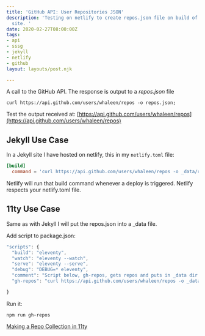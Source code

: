 ```yaml
---
title: 'GitHub API: User Repositories JSON'
description: 'Testing on netlify to create repos.json file on build of any static
  site. '
date: 2020-02-27T08:00:00Z
tags:
- api
- sssg
- jekyll
- netlify
- github
layout: layouts/post.njk

---
```

A call to the GitHub API. The response is output to a _repos.json_ file

``` shell
curl https://api.github.com/users/whaleen/repos -o repos.json;
```

Test the output received at: [https://api.github.com/users/whaleen/repos](https://api.github.com/users/whaleen/repos)

## Jekyll Use Case

In a Jekyll site I have hosted on netlify, this in my `netlify.toml` file:

``` toml
[build]
  command = 'curl https://api.github.com/users/whaleen/repos -o _data/repos.json; jekyll build'
```      

Netlify will run that build command whenever a deploy is triggered. Netlify respects your netlify.toml file.

## 11ty Use Case

Same as with Jekyll I will put the repos.json into a _data file.

Add script to package.json:

```javascript
"scripts": {
  "build": "eleventy",
  "watch": "eleventy --watch",
  "serve": "eleventy --serve",
  "debug": "DEBUG=* eleventy",
  "comment": "Script below, gh-repos, gets repos and puts in _data dir for consumption by 11ty or Jekyll",
  "gh-repos": "curl https://api.github.com/users/whaleen/repos -o _data/repos.json"

}
```

Run it:

```shell
npm run gh-repos
```

[Making a Repo Collection in 11ty](#)
